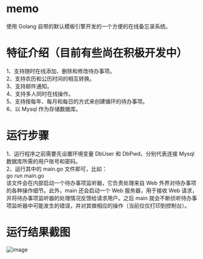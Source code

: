 # memo
使用 Golang 自带的默认模板引擎开发的一个方便的在线备忘录系统。

# 特征介绍（目前有些尚在积极开发中）
1、支持随时在线添加、删除和修改待办事项。  
2、支持农历和公历时间的相互转换。  
3、支持邮件通知。  
4、支持多人同时在线操作。  
5、支持按每年、每月和每日的方式来创建循环的待办事项。  
6、以 Mysql 作为存储数据库。

# 运行步骤
1、运行程序之前需要先设置环境变量 DbUser 和 DbPwd，分别代表连接 Mysql 数据库所需的用户账号和密码。  
2、运行其中的 main.go 文件即可，比如：  
    go run main.go  
  该文件会在内部启动一个待办事项监听器，它负责处理来自 Web 外界对待办事项的各种操作细节。此外，main 还会启动一个 Web 服务器，用于接收 Web 请求，并将待办事项监听器的处理情况反馈给请求用户。之后 main 就会不断侦听待办事项监听器中可能发生的错误，并对其做相应的操作（当前仅仅打印到控制台）。
  
# 运行结果截图
![image](https://github.com/wangmingzhitu/memo/blob/master/memo/static/img/_effect.png)
